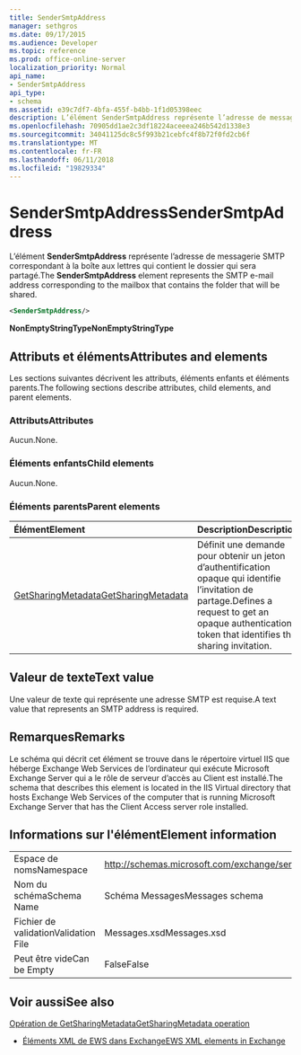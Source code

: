 ```yaml
---
title: SenderSmtpAddress
manager: sethgros
ms.date: 09/17/2015
ms.audience: Developer
ms.topic: reference
ms.prod: office-online-server
localization_priority: Normal
api_name:
- SenderSmtpAddress
api_type:
- schema
ms.assetid: e39c7df7-4bfa-455f-b4bb-1f1d05398eec
description: L’élément SenderSmtpAddress représente l’adresse de messagerie SMTP correspondant à la boîte aux lettres qui contient le dossier qui sera partagé.
ms.openlocfilehash: 70905dd1ae2c3df18224aceeea246b542d1338e3
ms.sourcegitcommit: 34041125dc8c5f993b21cebfc4f8b72f0fd2cb6f
ms.translationtype: MT
ms.contentlocale: fr-FR
ms.lasthandoff: 06/11/2018
ms.locfileid: "19829334"
---
```

# <a name="sendersmtpaddress"></a><span data-ttu-id="1741f-103">SenderSmtpAddress</span><span class="sxs-lookup"><span data-stu-id="1741f-103">SenderSmtpAddress</span></span>

<span data-ttu-id="1741f-104">L’élément **SenderSmtpAddress** représente l’adresse de messagerie SMTP correspondant à la boîte aux lettres qui contient le dossier qui sera partagé.</span><span class="sxs-lookup"><span data-stu-id="1741f-104">The **SenderSmtpAddress** element represents the SMTP e-mail address corresponding to the mailbox that contains the folder that will be shared.</span></span> 
  
```xml
<SenderSmtpAddress/>
```

 <span data-ttu-id="1741f-105">**NonEmptyStringType**</span><span class="sxs-lookup"><span data-stu-id="1741f-105">**NonEmptyStringType**</span></span>
## <a name="attributes-and-elements"></a><span data-ttu-id="1741f-106">Attributs et éléments</span><span class="sxs-lookup"><span data-stu-id="1741f-106">Attributes and elements</span></span>

<span data-ttu-id="1741f-107">Les sections suivantes décrivent les attributs, éléments enfants et éléments parents.</span><span class="sxs-lookup"><span data-stu-id="1741f-107">The following sections describe attributes, child elements, and parent elements.</span></span>
  
### <a name="attributes"></a><span data-ttu-id="1741f-108">Attributs</span><span class="sxs-lookup"><span data-stu-id="1741f-108">Attributes</span></span>

<span data-ttu-id="1741f-109">Aucun.</span><span class="sxs-lookup"><span data-stu-id="1741f-109">None.</span></span>
  
### <a name="child-elements"></a><span data-ttu-id="1741f-110">Éléments enfants</span><span class="sxs-lookup"><span data-stu-id="1741f-110">Child elements</span></span>

<span data-ttu-id="1741f-111">Aucun.</span><span class="sxs-lookup"><span data-stu-id="1741f-111">None.</span></span>
  
### <a name="parent-elements"></a><span data-ttu-id="1741f-112">Éléments parents</span><span class="sxs-lookup"><span data-stu-id="1741f-112">Parent elements</span></span>

|<span data-ttu-id="1741f-113">**Élément**</span><span class="sxs-lookup"><span data-stu-id="1741f-113">**Element**</span></span>|<span data-ttu-id="1741f-114">**Description**</span><span class="sxs-lookup"><span data-stu-id="1741f-114">**Description**</span></span>|
|:-----|:-----|
|[<span data-ttu-id="1741f-115">GetSharingMetadata</span><span class="sxs-lookup"><span data-stu-id="1741f-115">GetSharingMetadata</span></span>](getsharingmetadata.md) <br/> |<span data-ttu-id="1741f-116">Définit une demande pour obtenir un jeton d’authentification opaque qui identifie l’invitation de partage.</span><span class="sxs-lookup"><span data-stu-id="1741f-116">Defines a request to get an opaque authentication token that identifies the sharing invitation.</span></span>  <br/> |
   
## <a name="text-value"></a><span data-ttu-id="1741f-117">Valeur de texte</span><span class="sxs-lookup"><span data-stu-id="1741f-117">Text value</span></span>

<span data-ttu-id="1741f-118">Une valeur de texte qui représente une adresse SMTP est requise.</span><span class="sxs-lookup"><span data-stu-id="1741f-118">A text value that represents an SMTP address is required.</span></span>
  
## <a name="remarks"></a><span data-ttu-id="1741f-119">Remarques</span><span class="sxs-lookup"><span data-stu-id="1741f-119">Remarks</span></span>

<span data-ttu-id="1741f-120">Le schéma qui décrit cet élément se trouve dans le répertoire virtuel IIS que héberge Exchange Web Services de l’ordinateur qui exécute Microsoft Exchange Server qui a le rôle de serveur d’accès au Client est installé.</span><span class="sxs-lookup"><span data-stu-id="1741f-120">The schema that describes this element is located in the IIS Virtual directory that hosts Exchange Web Services of the computer that is running Microsoft Exchange Server that has the Client Access server role installed.</span></span>
  
## <a name="element-information"></a><span data-ttu-id="1741f-121">Informations sur l'élément</span><span class="sxs-lookup"><span data-stu-id="1741f-121">Element information</span></span>

|||
|:-----|:-----|
|<span data-ttu-id="1741f-122">Espace de noms</span><span class="sxs-lookup"><span data-stu-id="1741f-122">Namespace</span></span>  <br/> |http://schemas.microsoft.com/exchange/services/2006/messages  <br/> |
|<span data-ttu-id="1741f-123">Nom du schéma</span><span class="sxs-lookup"><span data-stu-id="1741f-123">Schema Name</span></span>  <br/> |<span data-ttu-id="1741f-124">Schéma Messages</span><span class="sxs-lookup"><span data-stu-id="1741f-124">Messages schema</span></span>  <br/> |
|<span data-ttu-id="1741f-125">Fichier de validation</span><span class="sxs-lookup"><span data-stu-id="1741f-125">Validation File</span></span>  <br/> |<span data-ttu-id="1741f-126">Messages.xsd</span><span class="sxs-lookup"><span data-stu-id="1741f-126">Messages.xsd</span></span>  <br/> |
|<span data-ttu-id="1741f-127">Peut être vide</span><span class="sxs-lookup"><span data-stu-id="1741f-127">Can be Empty</span></span>  <br/> |<span data-ttu-id="1741f-128">False</span><span class="sxs-lookup"><span data-stu-id="1741f-128">False</span></span>  <br/> |
   
## <a name="see-also"></a><span data-ttu-id="1741f-129">Voir aussi</span><span class="sxs-lookup"><span data-stu-id="1741f-129">See also</span></span>



[<span data-ttu-id="1741f-130">Opération de GetSharingMetadata</span><span class="sxs-lookup"><span data-stu-id="1741f-130">GetSharingMetadata operation</span></span>](getsharingmetadata-operation.md)


- [<span data-ttu-id="1741f-131">Éléments XML de EWS dans Exchange</span><span class="sxs-lookup"><span data-stu-id="1741f-131">EWS XML elements in Exchange</span></span>](ews-xml-elements-in-exchange.md)

